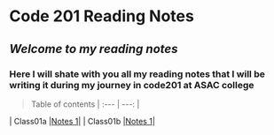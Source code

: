 # Code 201 Reading Notes #

## *Welcome to my reading notes* ##

### **Here I will shate with you all my reading notes that I will be writing it during my journey in code201 at ASAC college** ###



> Table of contents
| :---  |            ---:                                         |

| Class01a |[Notes 1](/)|
| Class01b |[Notes 1](/)|
